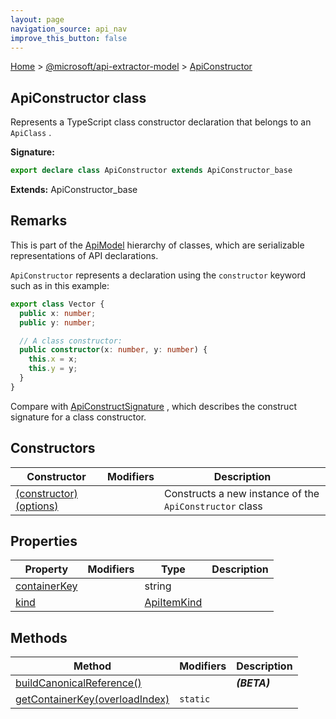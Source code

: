 ```yaml
---
layout: page
navigation_source: api_nav
improve_this_button: false
---
```



[Home](./index.md) &gt; [@microsoft/api-extractor-model](./api-extractor-model.md) &gt; [ApiConstructor](./api-extractor-model.apiconstructor.md)

## ApiConstructor class

Represents a TypeScript class constructor declaration that belongs to an `ApiClass` .

<b>Signature:</b>

```typescript
export declare class ApiConstructor extends ApiConstructor_base
```
<b>Extends:</b> ApiConstructor\_base

## Remarks

This is part of the [ApiModel](./api-extractor-model.apimodel.md) hierarchy of classes, which are serializable representations of API declarations.

`ApiConstructor` represents a declaration using the `constructor` keyword such as in this example:

```ts
export class Vector {
  public x: number;
  public y: number;

  // A class constructor:
  public constructor(x: number, y: number) {
    this.x = x;
    this.y = y;
  }
}

```
Compare with [ApiConstructSignature](./api-extractor-model.apiconstructsignature.md) , which describes the construct signature for a class constructor.

## Constructors

|  Constructor | Modifiers | Description |
|  --- | --- | --- |
|  [(constructor)(options)](./api-extractor-model.apiconstructor._constructor_.md) |  | Constructs a new instance of the <code>ApiConstructor</code> class |

## Properties

|  Property | Modifiers | Type | Description |
|  --- | --- | --- | --- |
|  [containerKey](./api-extractor-model.apiconstructor.containerkey.md) |  | string |  |
|  [kind](./api-extractor-model.apiconstructor.kind.md) |  | [ApiItemKind](./api-extractor-model.apiitemkind.md) |  |

## Methods

|  Method | Modifiers | Description |
|  --- | --- | --- |
|  [buildCanonicalReference()](./api-extractor-model.apiconstructor.buildcanonicalreference.md) |  | <b><i>(BETA)</i></b> |
|  [getContainerKey(overloadIndex)](./api-extractor-model.apiconstructor.getcontainerkey.md) | <code>static</code> |  |
